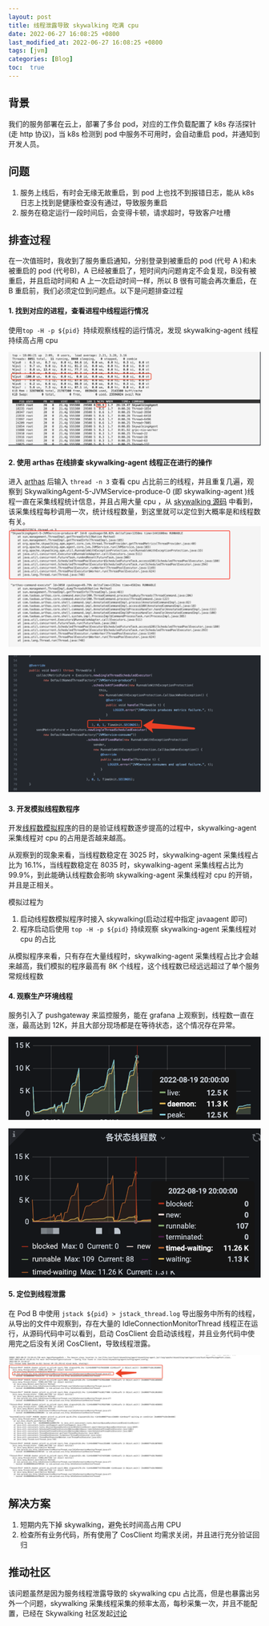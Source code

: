 ```yaml
---
layout: post
title: 线程泄露导致 skywalking 吃满 cpu
date: 2022-06-27 16:08:25 +0800
last_modified_at: 2022-06-27 16:08:25 +0800
tags: [jvm]
categories: [Blog]
toc:  true
---
```


## 背景

我们的服务部署在云上，部署了多台 pod，对应的工作负载配置了 k8s 存活探针(走 http 协议)，当 k8s 检测到 pod 中服务不可用时，会自动重启 pod，并通知到开发人员。

## 问题

1. 服务上线后，有时会无缘无故重启，到 pod 上也找不到报错日志，能从 k8s 日志上找到是健康检查没有通过，导致服务重启
2. 服务在稳定运行一段时间后，会变得卡顿，请求超时，导致客户吐槽

## 排查过程



在一次值班时，我收到了服务重启通知，分别登录到被重启的 pod (代号 A )和未被重启的 pod (代号B)，A 已经被重启了，短时间内问题肯定不会复现，B没有被重启，并且启动时间和 A 上一次启动时间一样，所以 B 很有可能会再次重启，在 B 重启前，我们必须定位到问题点。以下是问题排查过程



#### 1. 找到对应的进程，查看进程中线程运行情况

使用`top -H -p ${pid} `持续观察线程的运行情况，发现 skywalking-agent 线程持续高占用 cpu 

![image-20220904111348248](/images/image-20220904111348248.png)

#### 2. 使用 arthas 在线排查 skywalking-agent 线程正在进行的操作
进入 [arthas](https://arthas.aliyun.com/doc/) 后输入 `thread -n 3` 查看 cpu 占比前三的线程，并且重复几遍，观察到 SkywalkingAgent-5-JVMService-produce-0 (即 skywalking-agent )线程一直在采集线程统计信息，并且占用大量 cpu ，从 [skywalking 源码](https://github.com/apache/skywalking/blob/website-docs/8.6.0/apm-sniffer/apm-agent-core/src/main/java/org/apache/skywalking/apm/agent/core/jvm/JVMService.java) 中看到，该采集线程每秒调用一次，统计线程数量，到这里就可以定位到大概率是和线程数有关。
![image-20220904111348248](/images/image-202209041121.png)

![image-20220904112916607](/images/image-20220904112916607.png)

#### 3. 开发模拟线程数程序
开发[线程数模拟程序](/code/MockApp.java)的目的是验证线程数逐步提高的过程中，skywalking-agent 采集线程对 cpu 的占用是否越来越高。

从观察到的现象来看，当线程数稳定在 3025 时，skywalking-agent 采集线程占比为 16.1%，当线程数稳定在 8035 时，skywalking-agent 采集线程占比为 99.9%，到此能确认线程数会影响 skywalking-agent 采集线程对 cpu 的开销，并且是正相关。

模拟过程为

1. 启动线程数模拟程序时接入 skywalking(启动过程中指定 javaagent 即可)
2. 程序启动后使用 `top -H -p ${pid}` 持续观察 skywalking-agent 采集线程对 cpu 的占比

从模拟程序来看，只有存在大量线程时，skywalking-agent 采集线程占比才会越来越高，我们模拟的程序最高有 8K 个线程，这个线程数已经远远超过了单个服务常规线程数

#### 4. 观察生产环境线程

服务引入了 pushgateway 来监控服务，能在 grafana 上观察到，线程数一直在涨，最高达到 12K，并且大部分现场都是在等待状态，这个情况存在异常。

![image-20220904121642466](/images/image-20220904121642466.png)

![image-20220904121737549](/images/image-20220904121737549.png)

#### 5. 定位到线程泄露

在 Pod B 中使用 `jstack ${pid} > jstack_thread.log` 导出服务中所有的线程，从导出的文件中观察到，存在大量的 IdleConnectionMonitorThread 线程正在运行，从源码代码中可以看到，启动 CosClient 会启动该线程，并且业务代码中使用完之后没有关闭 CosClient，导致线程泄露。

![image-20220904121159897](/images/image-20220904121159897.png)

## 解决方案

1. 短期内先下掉 skywalking，避免长时间高占用 CPU
2. 检查所有业务代码，所有使用了 CosClient 均需求关闭，并且进行充分验证回归

## 推动社区

该问题虽然是因为服务线程泄露导致的 skywalking cpu 占比高，但是也暴露出另外一个问题，skywalking 采集线程采集的频率太高，每秒采集一次，并且不能配置，已经在 Skywalking 社区发起[讨论](https://github.com/apache/skywalking/discussions/9527)

